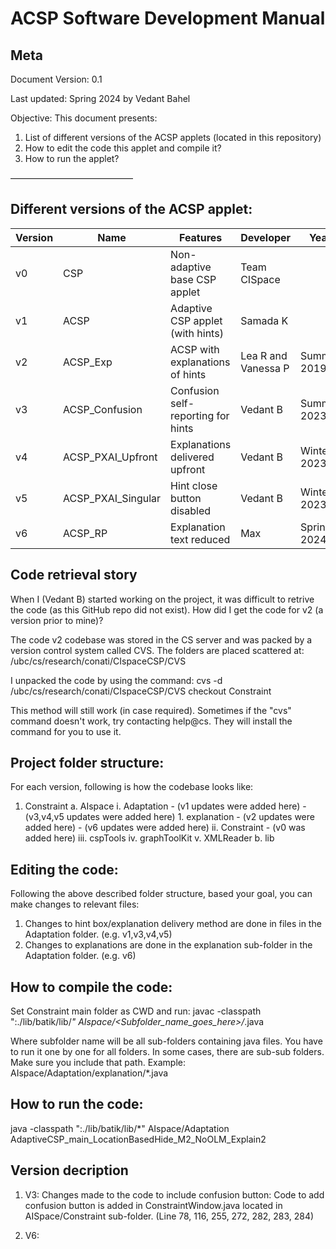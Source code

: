 # ACSP Software Development Manual 

## Meta 
Document Version: 0.1

Last updated: Spring 2024 by Vedant Bahel 


Objective: This document presents:
1. List of different versions of the ACSP applets (located in this repository)
2. How to edit the code this applet and compile it?
3. How to run the applet?

——————————————

## Different versions of the ACSP applet:

| Version | Name              | Features                          | Developer          | Year | Location | Materials|
| ------- | ----------------- | --------------------------------- | ------------------ | ---- | -------- | -------- |
| v0      | CSP               | Non-adaptive base CSP applet      | Team CISpace       |      |          |          |
| v1      | ACSP              | Adaptive CSP applet (with hints)  | Samada K           |      |          |          |
| v2      | ACSP_Exp          | ACSP with explanations of hints   | Lea R and Vanessa P| Summer 2019 |          |          |
| v3      | ACSP_Confusion    | Confusion self-reporting for hints| Vedant B           | Summer 2023 |          |          |
| v4      | ACSP_PXAI_Upfront | Explanations delivered upfront    | Vedant B           | Winter 2023 |          |          |
| v5      | ACSP_PXAI_Singular| Hint close button disabled        | Vedant B           | Winter 2023 |          |          |
| v6      | ACSP_RP           | Explanation text reduced          | Max                | Spring 2024 |          |          |





## Code retrieval story 
When I (Vedant B) started working on the project, it was difficult to retrive the code (as this GitHub repo did not exist). How did I get the code for v2 (a version prior to mine)? 

The code v2 codebase was stored in the CS server and was packed by a version control system called CVS. 
The folders are placed scattered at: /ubc/cs/research/conati/CIspaceCSP/CVS 

I unpacked the code by using the command:
cvs -d /ubc/cs/research/conati/CIspaceCSP/CVS checkout Constraint 

This method will still work (in case required). Sometimes if the "cvs" command doesn't work, try contacting help@cs. They will install the command for you to use it. 



## Project folder structure:

For each version, following is how the codebase looks like: 


1. Constraint 
    a. AIspace
        i. Adaptation 
            - (v1 updates were added here)
            - (v3,v4,v5 updates were added here)
                1. explanation 
                    - (v2 updates were added here)
                    - (v6 updates were added here)
        ii. Constraint 
            - (v0 was added here)
        iii. cspTools 
        iv. graphToolKit 
        v. XMLReader 
    b. lib



## Editing the code:

Following the above described folder structure, based your goal, you can make changes to relevant files:
1. Changes to hint box/explanation delivery method are done in files in the Adaptation folder. (e.g. v1,v3,v4,v5)
2. Changes to explanations are done in the explanation sub-folder in the Adaptation folder. (e.g. v6)


## How to compile the code:
Set Constraint main folder as CWD and run: 
javac -classpath ":./lib/batik/lib/*" AIspace/<Subfolder_name_goes_here>/*.java

Where subfolder name will be all sub-folders containing java files. You have to run it one by one for all folders. In some cases, there are sub-sub folders. Make sure you include that path. Example: AIspace/Adaptation/explanation/*.java


## How to run the code: 
java -classpath ":./lib/batik/lib/*" AIspace/Adaptation AdaptiveCSP_main_LocationBasedHide_M2_NoOLM_Explain2 

 
## Version decription 

1. V3: Changes made to the code to include confusion button: Code to add confusion button is added in ConstraintWindow.java located in AISpace/Constraint sub-folder. (Line 78, 116, 255, 272, 282, 283, 284)

2. V6: 

